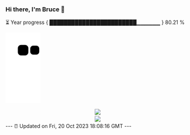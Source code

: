 ### Hi there, I'm Bruce 👋
⏳ Year progress { ████████████████████████▁▁▁▁▁▁ } 80.21 %

![](https://raw.githubusercontent.com/Swiftie13st/Swiftie13st/main/assets/github-contribution-grid-snake.svg)


<div align="center"> <img src="https://metrics.lecoq.io/Swiftie13st?template=classic&config.timezone=Asia%2FShanghai"> </div>

<div align="center"> <img src="https://github-readme-streak-stats.herokuapp.com/?user=Swiftie13st" /> </div>
---
⏰ Updated on Fri, 20 Oct 2023 18:08:16 GMT
---

